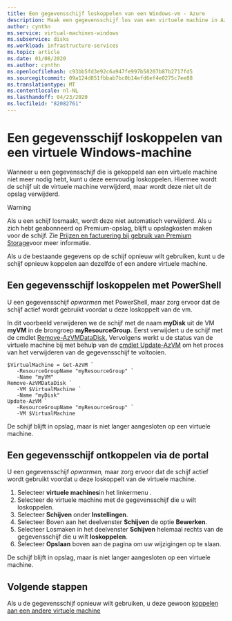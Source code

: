 ```yaml
---
title: Een gegevensschijf loskoppelen van een Windows-vm - Azure
description: Maak een gegevensschijf los van een virtuele machine in Azure met behulp van het implementatiemodel ResourceBeheer.
author: cynthn
ms.service: virtual-machines-windows
ms.subservice: disks
ms.workload: infrastructure-services
ms.topic: article
ms.date: 01/08/2020
ms.author: cynthn
ms.openlocfilehash: c93bb5fd3e92c6a947fe997b58207b87b2717fd5
ms.sourcegitcommit: 09a124d851fbbab7bc0b14efd6ef4e0275c7ee88
ms.translationtype: MT
ms.contentlocale: nl-NL
ms.lasthandoff: 04/23/2020
ms.locfileid: "82082761"
---
```

# <a name="how-to-detach-a-data-disk-from-a-windows-virtual-machine"></a>Een gegevensschijf loskoppelen van een virtuele Windows-machine

Wanneer u een gegevensschijf die is gekoppeld aan een virtuele machine niet meer nodig hebt, kunt u deze eenvoudig loskoppelen. Hiermee wordt de schijf uit de virtuele machine verwijderd, maar wordt deze niet uit de opslag verwijderd.

> [!WARNING]
> Als u een schijf losmaakt, wordt deze niet automatisch verwijderd. Als u zich hebt geabonneerd op Premium-opslag, blijft u opslagkosten maken voor de schijf. Zie [Prijzen en facturering bij gebruik van Premium Storage](disks-types.md#billing)voor meer informatie.

Als u de bestaande gegevens op de schijf opnieuw wilt gebruiken, kunt u de schijf opnieuw koppelen aan dezelfde of een andere virtuele machine.

 

## <a name="detach-a-data-disk-using-powershell"></a>Een gegevensschijf loskoppelen met PowerShell

U een gegevensschijf *opwarmen* met PowerShell, maar zorg ervoor dat de schijf actief wordt gebruikt voordat u deze loskoppelt van de vm.

In dit voorbeeld verwijderen we de schijf met de naam **myDisk** uit de VM **myVM** in de brongroep **myResourceGroup.** Eerst verwijdert u de schijf met de cmdlet [Remove-AzVMDataDisk.](https://docs.microsoft.com/powershell/module/az.compute/remove-azvmdatadisk) Vervolgens werkt u de status van de virtuele machine bij met behulp van de [cmdlet Update-AzVM](https://docs.microsoft.com/powershell/module/az.compute/update-azvm) om het proces van het verwijderen van de gegevensschijf te voltooien.

```azurepowershell-interactive
$VirtualMachine = Get-AzVM `
   -ResourceGroupName "myResourceGroup" `
   -Name "myVM"
Remove-AzVMDataDisk `
   -VM $VirtualMachine `
   -Name "myDisk"
Update-AzVM `
   -ResourceGroupName "myResourceGroup" `
   -VM $VirtualMachine
```

De schijf blijft in opslag, maar is niet langer aangesloten op een virtuele machine.

## <a name="detach-a-data-disk-using-the-portal"></a>Een gegevensschijf ontkoppelen via de portal

U een gegevensschijf *opwarmen,* maar zorg ervoor dat de schijf actief wordt gebruikt voordat u deze loskoppelt van de virtuele machine.

1. Selecteer **virtuele machines**in het linkermenu .
1. Selecteer de virtuele machine met de gegevensschijf die u wilt loskoppelen.
1. Selecteer **Schijven** onder **Instellingen**.
1. Selecteer Boven aan het deelvenster **Schijven** de optie **Bewerken**.
1. Selecteer Losmaken in het deelvenster **Schijven** helemaal rechts van de gegevensschijf die u wilt **loskoppelen**.
1. Selecteer **Opslaan** boven aan de pagina om uw wijzigingen op te slaan.

De schijf blijft in opslag, maar is niet langer aangesloten op een virtuele machine.

## <a name="next-steps"></a>Volgende stappen

Als u de gegevensschijf opnieuw wilt gebruiken, u deze gewoon [koppelen aan een andere virtuele machine](attach-managed-disk-portal.md?toc=%2fazure%2fvirtual-machines%2fwindows%2ftoc.json)

